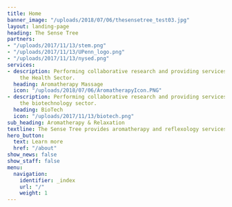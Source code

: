 ```yaml
---
title: Home
banner_image: "/uploads/2018/07/06/thesensetree_test03.jpg"
layout: landing-page
heading: The Sense Tree
partners:
- "/uploads/2017/11/13/stem.png"
- "/uploads/2017/11/13/UPenn_logo.png"
- "/uploads/2017/11/13/nysed.png"
services:
- description: Performing collaborative research and providing services to support
    the Health Sector.
  heading: Aromatherapy Massage
  icon: "/uploads/2018/07/06/AromatherapyIcon.PNG"
- description: Performing collaborative research and providing services to support
    the biotechnology sector.
  heading: BioTech
  icon: "/uploads/2017/11/13/biotech.png"
sub_heading: Aromatherapy & Relaxation
textline: The Sense Tree provides aromatherapy and reflexology services
hero_button:
  text: Learn more
  href: "/about"
show_news: false
show_staff: false
menu:
  navigation:
    identifier: _index
    url: "/"
    weight: 1
---
```

